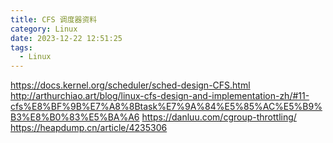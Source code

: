```yaml
---
title: CFS 调度器资料
category: Linux
date: 2023-12-22 12:51:25
tags:
  - Linux
---
```


https://docs.kernel.org/scheduler/sched-design-CFS.html
http://arthurchiao.art/blog/linux-cfs-design-and-implementation-zh/#11-cfs%E8%BF%9B%E7%A8%8Btask%E7%9A%84%E5%85%AC%E5%B9%B3%E8%B0%83%E5%BA%A6
https://danluu.com/cgroup-throttling/
https://heapdump.cn/article/4235306